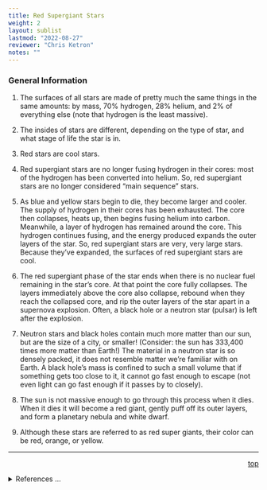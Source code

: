 ```yaml
---
title: Red Supergiant Stars
weight: 2
layout: sublist
lastmod: "2022-08-27"
reviewer: "Chris Ketron"
notes: ""
---
```


### General Information

1.  The surfaces of all stars are made of pretty much the same things in the same amounts: by mass, 70% hydrogen, 28% helium, and 2% of everything else (note that hydrogen is the least massive).

2.  The insides of stars are different, depending on the type of star, and what stage of life the star is in.

3.  Red stars are cool stars.

4.  Red supergiant stars are no longer fusing hydrogen in their cores: most of the hydrogen has been converted into helium.  So, red supergiant stars are no longer considered “main sequence” stars.

5.  As blue and yellow stars begin to die, they become larger and cooler.  The supply of hydrogen in their cores has been exhausted.  The core then collapses, heats up, then begins fusing helium into carbon.  Meanwhile, a layer of hydrogen has remained around the core.  This hydrogen continues fusing, and the energy produced expands the outer layers of the star.  So, red supergiant stars are very, very large stars.  Because they’ve expanded, the surfaces of red supergiant stars are cool.

6.  The red supergiant phase of the star ends when there is no nuclear fuel remaining in the star’s core.  At that point the core fully collapses.  The layers immediately above the core also collapse, rebound when they reach the collapsed core, and rip the outer layers of the star apart in a supernova explosion.  Often, a black hole or a neutron star (pulsar) is left after the explosion.

7.  Neutron stars and black holes contain much more matter than our sun, but are the size of a city, or smaller!  (Consider: the sun has 333,400 times more matter than Earth!)  The material in a neutron star is so densely packed, it does not resemble matter we’re familiar with on Earth.  A black hole’s mass is confined to such a small volume that if something gets too close to it, it cannot go fast enough to escape (not even light can go fast enough if it passes by to closely).

8.  The sun is not massive enough to go through this process when it dies.  When it dies it will become a red giant, gently puff off its outer layers, and form a planetary nebula and white dwarf.

9.  Although these stars are referred to as red super giants, their color can be red, orange, or yellow.
 
---
<span style='float:right;'>[top](#)</span>
<br/>
<details>
<summary>References ...</summary>

|   |   |   | 
|---|---|---|
|**Item**|**Updated**|**Notes**|
|   |   |   |
</details>
